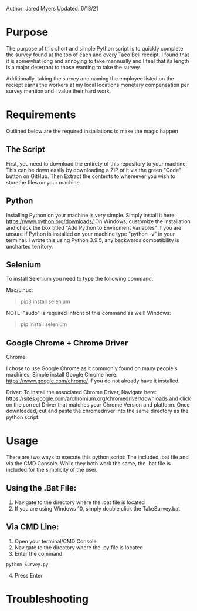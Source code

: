 Author: Jared Myers
Updated: 6/18/21

# Purpose

The purpose of this short and simple Python script is to quickly complete the survey found at the top of each and every Taco Bell receipt. I found that it is somewhat long and annoying to take mannually and I feel that its length is a major deterrant to those wanting to take the survey.

Additionally, taking the survey and naming the employee listed on the reciept earns the workers at my local locations monetary compensation per survey mention and I value their hard work.

# Requirements

Outlined below are the required installations to make the magic happen
## The Script
First, you need to download the entirety of this repository to your machine. This can be down easily by downloading a ZIP of it via the green "Code" button on GitHub. Then Extract the contents to whereever you wish to storethe files on your machine.

## Python
Installing Python on your machine is very simple. Simply install it here: https://www.python.org/downloads/ On Windows, customize the installation and check the box titled "Add Python to Enviroment Variables"
If you are unsure if Python is installed on your machine type "python -v" in your terminal. I wrote this using Python 3.9.5, any backwards compatibility is uncharted territory.

## Selenium
To install Selenium you need to type the following command.

Mac/Linux: 
>pip3 install selenium

NOTE: "sudo" is required infront of this command as well!
Windows: 
>pip install selenium
## Google Chrome + Chrome Driver
Chrome:

I chose to use Google Chrome as it commonly found on many people's machines. Simple install Google Chrome here: https://www.google.com/chrome/ if you do not already have it installed.

Driver: 
To install the associated Chrome Driver, Navigate here: https://sites.google.com/a/chromium.org/chromedriver/downloads and click on the correct Driver that matches your Chrome Version and platform. Once downloaded, cut and paste the chromedriver into the same directory as the python script.

# Usage

There are two ways to execute this python script: The included .bat file and via the CMD Console. While they both work the same, the .bat file is included for the simplicity of the user.

## Using the .Bat File:
 1. Navigate to the directory where the .bat file is located
 2. If you are using Windows 10, simply double click the TakeSurvey.bat
## Via CMD Line:
1. Open your terminal/CMD Console
2. Navigate to the directory where the .py file is located
3. Enter the command 
```
python Survey.py
```
4. Press Enter
# Troubleshooting
